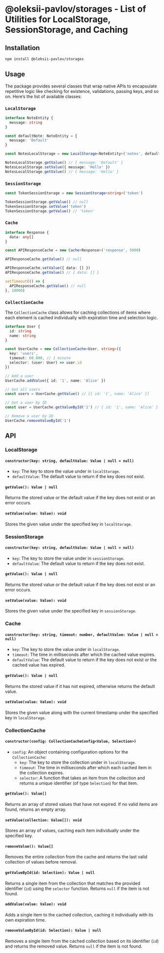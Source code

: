 # @oleksii-pavlov/storages - List of Utilities for LocalStorage, SessionStorage, and Caching

## Installation

```bash
npm install @oleksii-pavlov/storages
```

## Usage 

The package provides several classes that wrap native APIs to encapsulate repetitive logic like checking for existence, validations, passing keys, and so on. Here’s the list of available classes:

### `LocalStorage`

```typescript
interface NoteEntity {
  message: string
}

const defaultNote: NoteEntity = {
  message: 'Default'
}

const NotesLocalStorage = new LocalStorage<NoteEntity>('notes', defaultNote)

NotesLocalStorage.getValue() // { message: 'Default' }
NotesLocalStorage.setValue({ message: 'Hello' })
NotesLocalStorage.getValue() // { message: 'Hello' }
```

### `SessionStorage`

```typescript
const TokenSessionStorage = new SessionStorage<string>('token')

TokenSessionStorage.getValue() // null 
TokenSessionStorage.setValue('token')
TokenSessionStorage.getValue() // 'token'
```

### `Cache`

```typescript
interface Response {
  data: any[]
}

const APIResponseCache = new Cache<Response>('response', 5000)

APIResponseCache.getValue() // null

APIResponseCache.setValue({ data: [] })
APIResponseCache.getValue() // { data: [] }

setTimeout(() => {
  APIResponseCache.getValue() // null
}, 10000)
```

### `CollectionCache`

The `CollectionCache` class allows for caching collections of items where each element is cached individually with expiration time and selection logic.

```typescript
interface User {
  id: string
  name: string
}

const UserCache = new CollectionCache<User, string>({
  key: 'users',
  timeout: 60_000, // 1 minute
  selector: (user: User) => user.id
})

// Add a user
UserCache.addValue({ id: '1', name: 'Alice' })

// Get all users
const users = UserCache.getValue() // [{ id: '1', name: 'Alice' }]

// Get a user by ID
const user = UserCache.getValueById('1') // { id: '1', name: 'Alice' }

// Remove a user by ID
UserCache.removeValueById('1')
```

## API

### LocalStorage

#### `constructor(key: string, defaultValue: Value | null = null)`

- `key`: The key to store the value under in `localStorage`.
- `defaultValue`: The default value to return if the key does not exist.

#### `getValue(): Value | null`

Returns the stored value or the default value if the key does not exist or an error occurs.

#### `setValue(value: Value): void`

Stores the given value under the specified key in `localStorage`.

### SessionStorage

#### `constructor(key: string, defaultValue: Value | null = null)`

- `key`: The key to store the value under in `sessionStorage`.
- `defaultValue`: The default value to return if the key does not exist.

#### `getValue(): Value | null`

Returns the stored value or the default value if the key does not exist or an error occurs.

#### `setValue(value: Value): void`

Stores the given value under the specified key in `sessionStorage`.

### Cache

#### `constructor(key: string, timeout: number, defaultValue: Value | null = null)`

- `key`: The key to store the value under in `localStorage`.
- `timeout`: The time in milliseconds after which the cached value expires.
- `defaultValue`: The default value to return if the key does not exist or the cached value has expired.

#### `getValue(): Value | null`

Returns the stored value if it has not expired, otherwise returns the default value.

#### `setValue(value: Value): void`

Stores the given value along with the current timestamp under the specified key in `localStorage`.

### CollectionCache

#### `constructor(config: CollectionCacheConfig<Value, Selection>)`

- `config`: An object containing configuration options for the `CollectionCache`:
  - `key`: The key to store the collection under in `localStorage`.
  - `timeout`: The time in milliseconds after which each cached item in the collection expires.
  - `selector`: A function that takes an item from the collection and returns a unique identifier (of type `Selection`) for that item.

#### `getValue(): Value[]`

Returns an array of stored values that have not expired. If no valid items are found, returns an empty array.

#### `setValue(collection: Value[]): void`

Stores an array of values, caching each item individually under the specified key.

#### `removeValue(): Value[]`

Removes the entire collection from the cache and returns the last valid collection of values before removal.

#### `getValueById(id: Selection): Value | null`

Returns a single item from the collection that matches the provided identifier (`id`) using the `selector` function. Returns `null` if the item is not found.

#### `addValue(value: Value): void`

Adds a single item to the cached collection, caching it individually with its own expiration time.

#### `removeValueById(id: Selection): Value | null`

Removes a single item from the cached collection based on its identifier (`id`) and returns the removed value. Returns `null` if the item is not found.
